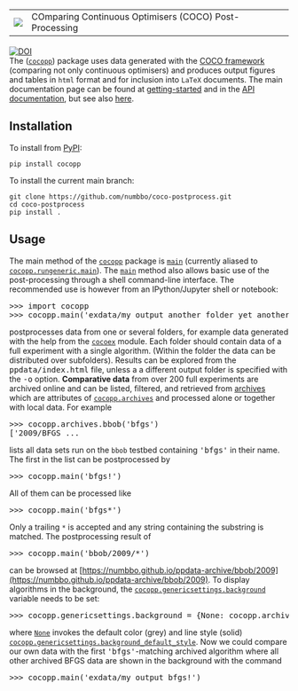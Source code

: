 <h1 align="center">
    <table border="0">
  <td>
      <img src="https://raw.githubusercontent.com/numbbo/coco/0ea5f5784c5fa0543261d9c104b490d2d95566f9/logo/coco-pp-300.webp">          
  </td>
  <td>
      COmparing Continuous Optimisers (COCO) Post-Processing 
</td>
</table>
</h1>

[![DOI](https://zenodo.org/badge/DOI/10.5281/zenodo.2594848.svg)][paper]  
The ([`cocopp`](https://numbbo.github.io/coco-doc/apidocs/cocopp/cocopp.html)) package uses data generated with the [COCO framework](https://numbbo.it) (comparing not only continuous optimisers) and produces output figures and tables in `html` format and for inclusion into `LaTeX` documents. The main documentation page can be found at [getting-started](https://numbbo.it/getting-started#postprocess) and in the [API documentation](https://numbbo.github.io/coco-doc/apidocs/cocopp), but see also [here](https://numbbo.it).

## Installation
To install from [PyPI](https://pypi.org/project/cocopp):

    pip install cocopp

To install the current main branch:

    git clone https://github.com/numbbo/coco-postprocess.git
    cd coco-postprocess
    pip install .

## Usage

The main method of the [`cocopp`](https://numbbo.github.io/coco-doc/apidocs/cocopp/cocopp.html) package is [`main`](https://numbbo.github.io/coco-doc/apidocs/cocopp/cocopp.rungeneric.html#main) (currently aliased to [`cocopp.rungeneric.main`](https://numbbo.github.io/coco-doc/apidocs/cocopp/cocopp.rungeneric.html#main)). The [`main`](https://numbbo.github.io/coco-doc/apidocs/cocopp/cocopp.rungeneric.html#main) method also allows basic use of the post-processing through a shell command-line interface. The recommended use is however from an IPython/Jupyter shell or notebook:

<pre class="py-doctest"><span class="py-prompt">>>></span> <span class="py-keyword">import</span> cocopp
<span class="py-prompt">>>></span> cocopp.main(<span class="py-string">'exdata/my_output another_folder yet_another_or_not'</span>)  <span class="py-comment"></span></pre>

postprocesses data from one or several folders, for example data generated with the help from the [`cocoex`](https://numbbo.github.io/coco-doc/apidocs/cocoex) module. Each folder should contain data of a full experiment with a single algorithm. (Within the folder the data can be distributed over subfolders). Results can be explored from the <tt class="rst-docutils literal">ppdata/index.html</tt> file, unless a a different output folder is specified with the <tt class="rst-docutils literal"><span class="pre">-o</span></tt> option. **Comparative data** from over 200 full experiments are archived online and can be listed, filtered, and retrieved from [archives](https://numbbo.github.io/coco-doc/apidocs/cocopp/cocopp.archiving.COCODataArchive.html) which are attributes of [`cocopp.archives`](https://numbbo.github.io/coco-doc/apidocs/cocopp/cocopp.archiving.OfficialArchives.html) and processed alone or together with local data. For example

<pre class="py-doctest"><span class="py-prompt">>>></span> cocopp.archives.bbob(<span class="py-string">'bfgs'</span>)  <span class="py-comment"></span>
<span class="py-output">['2009/BFGS_...</span></pre>

lists all data sets run on the `bbob` testbed containing <tt class="rst-docutils literal">'bfgs'</tt> in their name. The first in the list can be postprocessed by

<pre class="py-doctest"><span class="py-prompt">>>></span> cocopp.main(<span class="py-string">'bfgs!'</span>)  <span class="py-comment"></span></pre>

All of them can be processed like

<pre class="py-doctest"><span class="py-prompt">>>></span> cocopp.main(<span class="py-string">'bfgs*'</span>)  <span class="py-comment"></span></pre>

Only a trailing `*` is accepted and any string containing the substring is matched. The postprocessing result of

<pre class="py-doctest"><span class="py-prompt">>>></span> cocopp.main(<span class="py-string">'bbob/2009/*'</span>)  <span class="py-comment"></span></pre>

can be browsed at [https://numbbo.github.io/ppdata-archive/bbob/2009](https://numbbo.github.io/ppdata-archive/bbob/2009). To display algorithms in the background, the [`cocopp.genericsettings.background`](https://numbbo.github.io/coco-doc/apidocs/cocopp/cocopp.genericsettings.html) variable needs to be set:

<pre class="py-doctest"><span class="py-prompt">>>></span> cocopp.genericsettings.background = {<span class="py-builtin">None</span>: cocopp.archives.bbob.get_all(<span class="py-string">'bfgs'</span>)}  <span class="py-comment"></span></pre>

where [`None`](http://docs.python.org/library/constants.html#None) invokes the default color (grey) and line style (solid) [`cocopp.genericsettings.background_default_style`](https://numbbo.github.io/coco-doc/apidocs/cocopp/cocopp.genericsettings.html). Now we could compare our own data with the first <tt class="rst-docutils literal">'bfgs'</tt>-matching archived algorithm where all other archived BFGS data are shown in the background with the command

<pre class="py-doctest"><span class="py-prompt">>>></span> cocopp.main(<span class="py-string">'exdata/my_output bfgs!'</span>)  <span class="py-comment"></span></pre>

[paper]: https://doi.org/10.5281/zenodo.2594848

